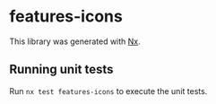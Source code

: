 # features-icons

This library was generated with [Nx](https://nx.dev).

## Running unit tests

Run `nx test features-icons` to execute the unit tests.

